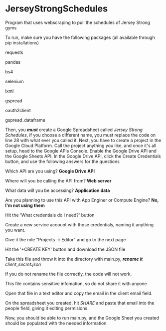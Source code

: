 # JerseyStrongSchedules
Program that uses webscraping to pull the schedules of Jersey Strong gyms

To run, make sure you have the following packages (all available through pip installations)


requests

pandas

bs4

selenium

lxml

gspread

oauth2client

gspread_dataframe


Then, you ***must*** create a Google Spreadsheet called *Jersey Strong Schedules*, if you choose a different name, you must replace the code on line 28 with what ever you called it.
Next, you have to create a project in the Google Cloud Platform. Call the project anything you like, and once it's all setup, head to the Google APIs Console. Enable the Google Drive API and the Google Sheets API. In the Google Drive API, click the Create Credentials button, and use the following answers for the questions

Which API are you using? **Google Drive API**

Where will you be calling the API from? **Web server**

What data will you be accessing? **Application data**

Are you planning to use this API with App Enginer or Compute Engine? **No, I'm not using them**

Hit the 'What credentials do I need?' button


Create a new service account with those credentials, naming it anything you want.

Give it the role "Projects -> Editor" and go to the next page

Hit the '+CREATE KEY' button and download the JSON file


Take this file and throw it into the directory with main.py, ***rename it*** *client_secret.json*

If you do not rename the file correctly, the code will not work.

This file contains sensitive infomation, so do not share it with anyone

Open that file in a text editor and copy the email in the client email field.

On the spreadsheet you created, hit *SHARE* and paste that email into the people field, giving it editing permisions.



Now, you should be able to run main.py, and the Google Sheet you created should be populated with the needed information.
